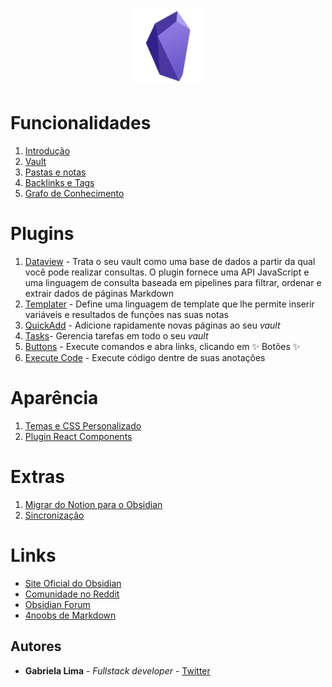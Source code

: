 <h1 align="center">
  <img src="/assets/obsidian-icon.png" alt="ícone do obsidian" width="120px" />
</h1>


# Funcionalidades

1. [Introdução](https://github.com/gabibits/obsidian4noobs/blob/master/1%20-%20Funcionalidades/Introdu%C3%A7%C3%A3o.md)
2. [Vault](https://github.com/gabibits/obsidian4noobs/blob/master/1%20-%20Funcionalidades/Vault.md)
3. [Pastas e notas](https://github.com/gabibits/obsidian4noobs/blob/master/1%20-%20Funcionalidades/Pastas%20e%20Notas.md)
4. [Backlinks e Tags](https://github.com/gabibits/obsidian4noobs/blob/master/1%20-%20Funcionalidades/Backlinks%20e%20Tags.md)
5. [Grafo de Conhecimento](https://github.com/gabibits/obsidian4noobs/blob/master/1%20-%20Funcionalidades/Grafo%20de%20conhecimento.md)

# Plugins
1. [Dataview](https://github.com/gabibits/obsidian4noobs/blob/master/2%20-%20Plugins/Dataview.md) - Trata o seu vault como uma base de dados a partir da qual você pode realizar consultas. O plugin fornece uma API JavaScript e uma linguagem de consulta baseada em pipelines para filtrar, ordenar e extrair dados de páginas Markdown
2. [Templater](https://github.com/gabibits/obsidian4noobs/blob/master/2%20-%20Plugins/Templater.md) - Define uma linguagem de template que lhe permite inserir variáveis e resultados de funções nas suas notas
3. [QuickAdd](https://github.com/gabibits/obsidian4noobs/blob/master/2%20-%20Plugins/QuickAdd.md) - Adicione rapidamente novas páginas ao seu _vault_
4. [Tasks](https://github.com/gabibits/obsidian4noobs/blob/master/2%20-%20Plugins/Tasks.md)- Gerencia tarefas em todo o seu _vault_
5. [Buttons](https://github.com/gabibits/obsidian4noobs/blob/master/2%20-%20Plugins/Buttons.md) - Execute comandos e abra links, clicando em ✨ Botões ✨
6. [Execute Code](https://github.com/gabibits/obsidian4noobs/blob/master/2%20-%20Plugins/Execute%20Code.md) - Execute código dentre de suas anotações

# Aparência
1. [Temas e CSS Personalizado](https://github.com/gabibits/obsidian4noobs/blob/master/3%20-%20Apar%C3%AAncia/Temas%20e%20CSS%20Personalizado.md)
2. [Plugin React Components](https://github.com/gabibits/obsidian4noobs/blob/master/3%20-%20Apar%C3%AAncia/React%20Components.md)

# Extras
1. [Migrar do Notion para o Obsidian](https://github.com/gabibits/obsidian4noobs/blob/master/1%20-%20Funcionalidades/Migrar%20do%20Notion.md)
2. [Sincronização](https://github.com/gabibits/obsidian4noobs/blob/master/1%20-%20Funcionalidades/Sincroniza%C3%A7%C3%A3o.md)

# Links
- [Site Oficial do Obsidian](https://obsidian.md/)
- [Comunidade no Reddit](https://www.reddit.com/r/ObsidianMD/)
- [Obsidian Forum](https://forum.obsidian.md/)
- [4noobs de Markdown](https://github.com/jpaulohe4rt/markdown4noobs)

## Autores

- **Gabriela Lima** - _Fullstack developer_ - [Twitter](https://twitter.com/gabibitss)
